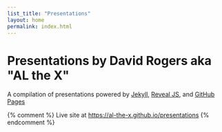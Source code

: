 ```yaml
---
list_title: "Presentations"
layout: home
permalink: index.html
---
```


# Presentations by David Rogers aka "AL the X"

A compilation of presentations powered by [Jekyll](https://jekyllrb.com/),
[Reveal JS](http://revealjs.com/), and [GitHub Pages](https://pages.github.com)

{% comment %} Live site at https://al-the-x.github.io/presentations {% endcomment %}
